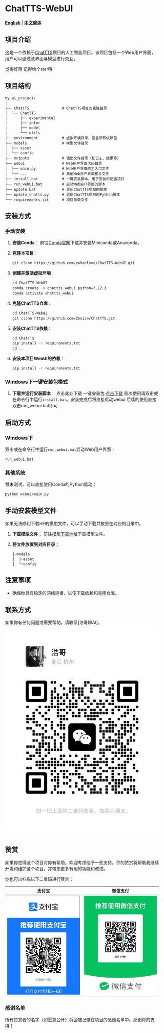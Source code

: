 
# ChatTTS-WebUI

[**English**](./README.md) | [**中文简体**](./README_CN.md)

## 项目介绍
这是一个依赖于[ChatTTS](https://github.com/2noise/ChatTTS)项目的人工智能项目。该项目包括一个Web用户界面，用户可以通过该界面与模型进行交互。

觉得好用 记得给个star哦

## 项目结构
```plaintext
my_ai_project/
│
├── ChatTTS               # ChatTTS项目的克隆目录
│  └── ChatTTS            
│      ├── experimental   
│      ├── infer          
│      ├── model          
│      └── utils          
├── environment           # 虚拟环境目录，包含所有依赖包
├── models                # 模型文件目录
│  ├── asset              
│  └── config             
├── outputs               # 输出文件目录（如日志、结果等）
├── webui                 # Web用户界面代码目录
│  ├── main.py            # Web用户界面的主入口文件
│  └── ...                # 其他Web用户界面相关文件
├── install.bat           # 一键安装脚本，用于安装和配置项目
├── run_webui.bat         # 启动Web用户界面的脚本
├── update.bat            # 更新ChatTTS项目的脚本
├── update_chatts.py      # 更新ChatTTS项目的Python脚本
└── requirements.txt      # 项目依赖文件

```

## 安装方式

### 手动安装
1. **安装Conda**：
   前往[Conda官网](https://docs.conda.io/en/latest/miniconda.html)下载并安装Miniconda或Anaconda。


2. **克隆本项目**：
   ```sh
   git clone https://github.com/yuhaolove/ChatTTS-WebUI.git
   ```

3. **创建并激活虚拟环境**：
   ```sh
   cd ChatTTS-WebUI
   conda create -n chattts_webui python=3.12.3
   conda activate chattts_webui
   ```

4. **克隆ChatTTS仓库**：
   ```sh
   cd ChatTTS-WebUI
   git clone https://github.com/2noise/ChatTTS.git
   ```

5. **安装ChatTTS依赖**：
   ```sh
   cd ChatTTS
   pip install -r requirements.txt
   cd ..
   ```

5. **安装本项目WebUI的依赖**：
   ```sh
   pip install -r requirements.txt
   ```

### Windows下一键安装包模式
1. **下载并运行安装脚本**：
   点击此处下载 一键安装包 [点击下载](https://github.com/yuhaolove/ChatTTS-WebUI/releases/download/v1.0.0/ChatTTS-WebUI.zip)
   首次使用请双击或在命令行中运行`install.bat`。安装完成后将直接启动webui
   后续的使用直接双击run_webui.bat即可


## 启动方式

### Windows下
双击或在命令行中运行`run_webui.bat`启动Web用户界面：
```sh
run_webui.bat
```

### 其他系统
暂未测试，可以直接使用Conda的Python启动：
```sh
python webui/main.py
```

## 手动安装模型文件
如果无法顺利下载HF的模型文件，可以手动下载并放置在对应的目录中。

1. **下载模型文件**：
   前往[模型下载地址](https://www.modelscope.cn/models/pzc163/chatTTS/files)下载模型文件。

2. **将文件放置到对应目录**：
   ```plaintext
   ├─models
   │  ├─asset
   │  └─config
   ```

## 注意事项
- 确保你具有稳定的网络连接，以便下载依赖和克隆仓库。

## 联系方式
如果你有任何问题或需要帮助，请联系[浩哥聊AI]。
![支付宝二维码](assets/haogeai.png)

## 赞赏

如果你觉得这个项目对你有帮助，欢迎考虑给予一些支持。你的赞赏将帮助我继续开发和维护这个项目，并带来更多有用的功能和改进。

你也可以扫描以下二维码进行赞赏：

| 支付宝 | 微信支付 |
| ------ | -------- |
| ![支付宝二维码](assets/alipay.png) | ![微信支付二维码](assets/wechat.png) |

### 感谢名单

所有赞赏者的名字（如愿意公开）将会被记录在项目的感谢名单中。感谢你的支持！

